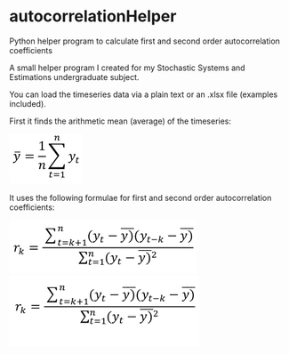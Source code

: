 # autocorrelationHelper
Python helper program to calculate first and second order autocorrelation coefficients

A small helper program I created for my Stochastic Systems and Estimations undergraduate subject.

You can load the timeseries data via a plain text or an .xlsx file (examples included).

First it finds the arithmetic mean (average) of the timeseries:

![Arithmetic mean](img/arith.png)

It uses the following formulae for first and second order autocorrelation coefficients:

![First order](img/firstOrderACR.png)
![Second order](img/secondOrderACR.png)